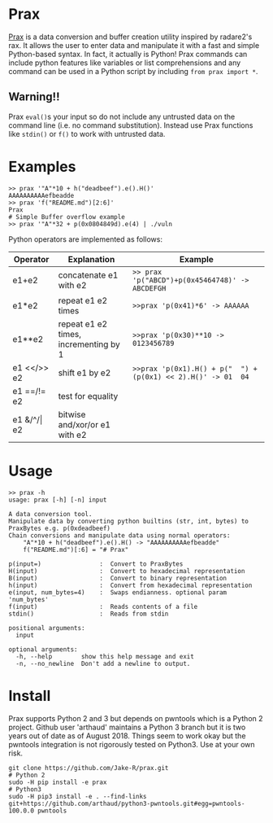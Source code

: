 # Prax
[Prax](http://expanse.wikia.com/wiki/Praxidike_Meng) is a data conversion and buffer creation utility inspired by radare2's rax. It allows the user to enter data and manipulate it with a fast and simple Python-based syntax. In fact, it actually is Python! Prax commands can include python features like variables or list comprehensions and any command can be used in a Python script by including `from prax import *`.

## Warning!!
Prax `eval()`s your input so do not include any untrusted data on the command line (i.e. no command substitution). Instead use Prax functions like `stdin()` or `f()` to work with untrusted data.

# Examples
~~~~
>> prax '"A"*10 + h("deadbeef").e().H()'
AAAAAAAAAAefbeadde
>> prax 'f("README.md")[2:6]'
Prax
# Simple Buffer overflow example
>> prax '"A"*32 + p(0x0804849d).e(4) | ./vuln
~~~~
Python operators are implemented as follows:

Operator | Explanation | Example
--- | --- | ---
e1+e2 | concatenate e1 with e2 | `>> prax 'p("ABCD")+p(0x45464748)' -> ABCDEFGH`
e1\*e2 |repeat e1 e2 times | `>>prax 'p(0x41)*6' -> AAAAAA`
e1\**e2 | repeat e1 e2 times, incrementing by 1 | `>>prax 'p(0x30)**10 -> 0123456789`
e1 <</>> e2 | shift e1 by e2 | `>>prax 'p(0x1).H() + p("  ") + (p(0x1) << 2).H()' -> 01  04`
e1 ==/!= e2 | test for equality | 
e1 &/^/\| e2 | bitwise and/xor/or e1 with e2 | 


# Usage
~~~~
>> prax -h
usage: prax [-h] [-n] input

A data conversion tool.
Manipulate data by converting python builtins (str, int, bytes) to PraxBytes e.g. p(0xdeadbeef)
Chain conversions and manipulate data using normal operators:
    "A"*10 + h("deadbeef").e().H() -> "AAAAAAAAAAefbeadde"
    f("README.md")[:6] = "# Prax"
    
p(input=)                :  Convert to PraxBytes
H(input)                 :  Convert to hexadecimal representation
B(input)                 :  Convert to binary representation
h(input)                 :  Convert from hexadecimal representation
e(input, num_bytes=4)    :  Swaps endianness. optional param 'num_bytes'
f(input)                 :  Reads contents of a file
stdin()                  :  Reads from stdin

positional arguments:
  input

optional arguments:
  -h, --help        show this help message and exit
  -n, --no_newline  Don't add a newline to output.
~~~~

# Install
Prax supports Python 2 and 3 but depends on pwntools which is a Python 2 project. Github user 'arthaud' maintains a Python 3 branch but it is two years out of date as of August 2018.  Things seem to work okay but the pwntools integration is not rigorously tested on Python3. Use at your own risk.
~~~~
git clone https://github.com/Jake-R/prax.git
# Python 2
sudo -H pip install -e prax
# Python3
sudo -H pip3 install -e . --find-links git+https://github.com/arthaud/python3-pwntools.git#egg=pwntools-100.0.0 pwntools
~~~~

